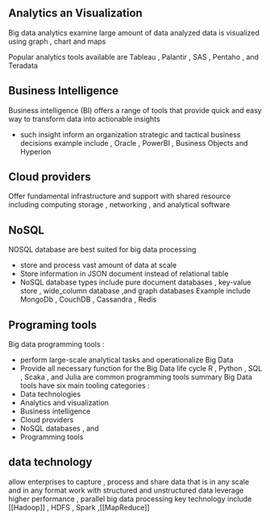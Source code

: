 ## Analytics an Visualization 
Big data analytics examine  large amount of data 
analyzed data is visualized using graph , chart and maps 

Popular analytics tools available are Tableau , Palantir , SAS , Pentaho , and Teradata 
## Business Intelligence 
Business intelligence (BI) offers a range of tools that provide quick and easy way to transform data into actionable insights 
- such insight inform an organization strategic and tactical business decisions 
example include  , Oracle , PowerBI , Business Objects  and Hyperion 

## Cloud providers 
Offer fundamental infrastructure and support with shared resource including computing 
storage , networking , and analytical software 
## NoSQL
NOSQL  database are best suited for big data processing 
- store and process vast amount of data at scale 
- Store information in JSON document instead of relational table 
- NoSQL database types include pure document databases , key-value store , wide_column database ,and graph databases 
Example include  MongoDb , CouchDB , Cassandra , Redis 
## Programing tools 
Big data programming tools : 
- perform large-scale analytical tasks  and operationalize Big Data 
- Provide all necessary function for the Big Data life cycle 
R , Python , SQL , Scaka , and Julia are common programming tools 
summary 
Big Data tools have six main tooling categories : 
- Data technologies 
- Analytics and visualization  
- Business intelligence 
- Cloud providers 
- NoSQL databases , and 
- Programming tools 
## data technology
allow enterprises to capture , process and share data that is in  any scale and in any format 
work with structured and unstructured data 
leverage higher  performance , parallel big data processing 
key technology include [[Hadoop]] , HDFS , Spark ,[[MapReduce]] 